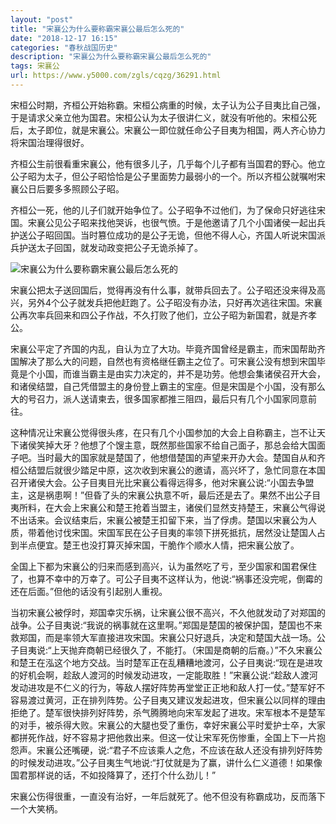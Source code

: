```yaml
---
layout: "post"
title: "宋襄公为什么要称霸宋襄公最后怎么死的"
date: "2018-12-17 16:15"
categories: "春秋战国历史"
description: "宋襄公为什么要称霸宋襄公最后怎么死的"
tags: 宋襄公
url: https://www.y5000.com/zgls/cqzg/36291.html
---
```






宋桓公时期，齐桓公开始称霸。宋桓公病重的时候，太子认为公子目夷比自己强，于是请求父亲立他为国君。宋桓公认为太子很讲仁义，就没有听他的。宋桓公死后，太子即位，就是宋襄公。宋襄公一即位就任命公子目夷为相国，两人齐心协力将宋国治理得很好。

齐桓公生前很看重宋襄公，他有很多儿子，几乎每个儿子都有当国君的野心。他立公子昭为太子，但公子昭恰恰是公子里面势力最弱小的一个。所以齐桓公就嘱咐宋襄公日后要多多照顾公子昭。

齐桓公一死，他的儿子们就开始争位了。公子昭争不过他们，为了保命只好逃往宋国。宋襄公见公子昭来找他哭诉，也很气愤。于是他邀请了几个小国诸侯一起出兵护送公子昭回国。当时篡位成功的是公子无诡，但他不得人心，齐国人听说宋国派兵护送太子回国，就发动政变把公子无诡杀掉了。

![宋襄公为什么要称霸宋襄公最后怎么死的](https://img.y5000.com/uploads/allimg/181031/c1bb4bca9659fc8ca5f223363041266d.jpg)

宋襄公把太子送回国后，觉得再没有什么事，就带兵回去了。公子昭还没来得及高兴，另外4个公子就发兵把他赶跑了。公子昭没有办法，只好再次逃往宋国。宋襄公再次率兵回来和四公子作战，不久打败了他们，立公子昭为新国君，就是齐孝公。

宋襄公平定了齐国的内乱，自认为立了大功。毕竟齐国曾经是霸主，而宋国帮助齐国解决了那么大的问题，自然也有资格继任霸主之位了。可宋襄公没有想到宋国毕竟是个小国，而谁当霸主是由实力决定的，并不是功劳。他想会集诸侯召开大会，和诸侯结盟，自己凭借盟主的身份登上霸主的宝座。但是宋国是个小国，没有那么大的号召力，派人送请柬去，很多国家都推三阻四，最后只有几个小国家同意前往。

这种情况让宋襄公觉得很头疼，在只有几个小国参加的大会上自称霸主，岂不让天下诸侯笑掉大牙？他想了个馊主意，既然那些国家不给自己面子，那总会给大国面子吧。当时最大的国家就是楚国了，他想借楚国的声望来开办大会。楚国自从和齐桓公结盟后就很少踏足中原，这次收到宋襄公的邀请，高兴坏了，急忙同意在本国召开诸侯大会。公子目夷目光比宋襄公看得远得多，他对宋襄公说:“小国去争盟主，这是祸患啊！”但昏了头的宋襄公执意不听，最后还是去了。果然不出公子目夷所料，在大会上宋襄公和楚王抢着当盟主，诸侯们显然支持楚王，宋襄公气得说不出话来。会议结束后，宋襄公被楚王扣留下来，当了俘虏。楚国以宋襄公为人质，带着他讨伐宋国。宋国军民在公子目夷的率领下拼死抵抗，居然没让楚国人占到半点便宜。楚王也没打算灭掉宋国，干脆作个顺水人情，把宋襄公放了。

全国上下都为宋襄公的归来而感到高兴，认为虽然吃了亏，至少国家和国君保住了，也算不幸中的万幸了。可公子目夷不这样认为，他说:“祸事还没完呢，倒霉的还在后面。”但他的话没有引起别人重视。

当初宋襄公被俘时，郑国幸灾乐祸，让宋襄公很不高兴，不久他就发动了对郑国的战争。公子目夷说:“我说的祸事就在这里啊。”郑国是楚国的被保护国，楚国也不来救郑国，而是率领大军直接进攻宋国。宋襄公只好退兵，决定和楚国大战一场。公子目夷说:“上天抛弃商朝已经很久了，不能打。（宋国是商朝的后裔。）”不久宋襄公和楚王在泓这个地方交战。当时楚军正在乱糟糟地渡河，公子目夷说:“现在是进攻的好机会啊，趁敌人渡河的时候发动进攻，一定能取胜！”宋襄公说:“趁敌人渡河发动进攻是不仁义的行为，等敌人摆好阵势再堂堂正正地和敌人打一仗。”楚军好不容易渡过黄河，正在排列阵势。公子目夷又建议发起进攻，但宋襄公以同样的理由拒绝了。楚军很快排列好阵势，杀气腾腾地向宋军发起了进攻。宋军根本不是楚军的对手，被杀得大败。宋襄公的大腿也受了重伤，幸好宋襄公平时爱护士卒，大家都拼死作战，好不容易才把他救出来。但这一仗让宋军死伤惨重，全国上下一片抱怨声。宋襄公还嘴硬，说:“君子不应该乘人之危，不应该在敌人还没有排列好阵势的时候发动进攻。”公子目夷生气地说:“打仗就是为了赢，讲什么仁义道德！如果像国君那样说的话，不如投降算了，还打个什么劲儿！”

宋襄公伤得很重，一直没有治好，一年后就死了。他不但没有称霸成功，反而落下一个大笑柄。

  
